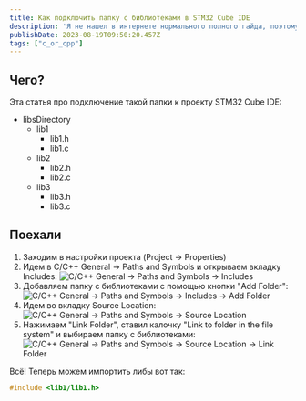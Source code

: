 ```yaml
---
title: Как подключить папку с библиотеками в STM32 Cube IDE
description: 'Я не нашел в интернете нормального полного гайда, поэтому вот.'
publishDate: 2023-08-19T09:50:20.457Z
tags: ["c_or_cpp"]
---
```


## Чего?

Эта статья про подключение такой папки к проекту STM32 Cube IDE:

- libsDirectory
  - lib1
    - lib1.h
    - lib1.c
  - lib2
    - lib2.h
    - lib2.c
  - lib3
    - lib3.h
    - lib3.c

## Поехали

1. Заходим в настройки проекта (Project -> Properties)
2. Идем в C/C++ General -> Paths and Symbols и открываем вкладку Includes:
   ![C/C++ General -> Paths and Symbols -> Includes](/uploads/how-to-connect-dir-with-libs-in-stm32-cube-ide/project-properties-paths.png)
3. Добавляем папку с библиотеками с помощью кнопки "Add Folder":
   ![C/C++ General -> Paths and Symbols -> Includes -> Add Folder](/uploads/how-to-connect-dir-with-libs-in-stm32-cube-ide/project-properties-paths-add-lib.png)
4. Идем во вкладку Source Location:
   ![C/C++ General -> Paths and Symbols -> Source Location](/uploads/how-to-connect-dir-with-libs-in-stm32-cube-ide/project-properties-paths-source.png)
5. Нажимаем "Link Folder", ставил калочку "Link to folder in the file system" и выбираем папку с библиотеками:
   ![C/C++ General -> Paths and Symbols -> Source Location -> Link Folder](/uploads/how-to-connect-dir-with-libs-in-stm32-cube-ide/project-properties-paths-source-add-lib.png)

Всё! Теперь можем импортить либы вот так:

```c
#include <lib1/lib1.h>
```
